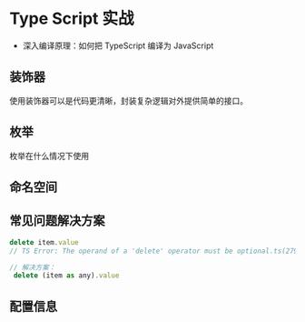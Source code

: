 # Type Script 实战

- 深入编译原理：如何把 TypeScript 编译为 JavaScript

## 装饰器

使用装饰器可以是代码更清晰，封装复杂逻辑对外提供简单的接口。

## 枚举

枚举在什么情况下使用

## 命名空间


## 常见问题解决方案

```js
delete item.value
// TS Error: The operand of a 'delete' operator must be optional.ts(2790)

// 解决方案： 
 delete (item as any).value

```

## 配置信息